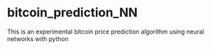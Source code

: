 # bitcoin_prediction_NN

<!--
#groups
Finance

#languages
Python

#frames and libs
Keras
Matplotlib
Numpy
Pandas
Scikit_Learn
TensorFlow

-->

This is an experimental bitcoin price prediction algorithm using neural networks with python
